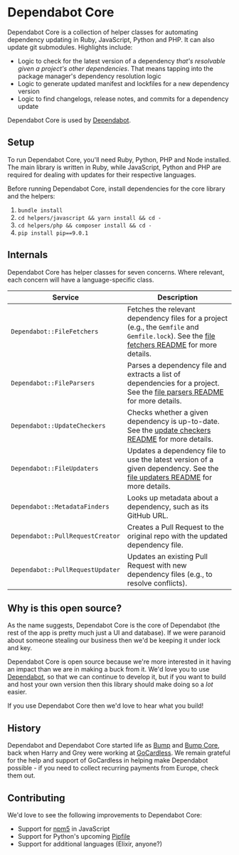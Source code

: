 # Dependabot Core

Dependabot Core is a collection of helper classes for automating dependency
updating in Ruby, JavaScript, Python and PHP. It can also update git submodules.
Highlights include:

- Logic to check for the latest version of a dependency *that's resolvable given
  a project's other dependencies*. That means tapping into the package manager's
  dependency resolution logic
- Logic to generate updated manifest and lockfiles for a new dependency version
- Logic to find changelogs, release notes, and commits for a dependency update

Dependabot Core is used by [Dependabot][dependabot].

## Setup

To run Dependabot Core, you'll need Ruby, Python, PHP and Node installed. The
main library is written in Ruby, while JavaScript, Python and PHP are required
for dealing with updates for their respective languages.

Before running Dependabot Core, install dependencies for the core library and
the helpers:

1. `bundle install`
2. `cd helpers/javascript && yarn install && cd -`
3. `cd helpers/php && composer install && cd -`
4. `pip install pip==9.0.1`

## Internals

Dependabot Core has helper classes for seven concerns. Where relevant, each
concern will have a language-specific class.

| Service                          | Description                                                                                   |
|----------------------------------|-----------------------------------------------------------------------------------------------|
| `Dependabot::FileFetchers`       | Fetches the relevant dependency files for a project (e.g., the `Gemfile` and `Gemfile.lock`). See the [file fetchers README](https://github.com/dependabot/dependabot-core/tree/master/lib/dependabot/file_fetchers) for more details. |
| `Dependabot::FileParsers`        | Parses a dependency file and extracts a list of dependencies for a project. See the [file parsers README](https://github.com/dependabot/dependabot-core/tree/master/lib/dependabot/file_parsers) for more details. |
| `Dependabot::UpdateCheckers`     | Checks whether a given dependency is up-to-date. See the [update checkers README](https://github.com/dependabot/dependabot-core/tree/master/lib/dependabot/update_checkers) for more details. |
| `Dependabot::FileUpdaters`       | Updates a dependency file to use the latest version of a given dependency. See the [file updaters README](https://github.com/dependabot/dependabot-core/tree/master/lib/dependabot/file_updaters) for more details. |
| `Dependabot::MetadataFinders`    | Looks up metadata about a dependency, such as its GitHub URL.                                 |
| `Dependabot::PullRequestCreator` | Creates a Pull Request to the original repo with the updated dependency file.                 |
| `Dependabot::PullRequestUpdater` | Updates an existing Pull Request with new dependency files (e.g., to resolve conflicts).      |

## Why is this open source?

As the name suggests, Dependabot Core is the core of Dependabot (the rest of the
app is pretty much just a UI and database). If we were paranoid about someone
stealing our business then we'd be keeping it under lock and key.

Dependabot Core is open source because we're more interested in it having an
impact than we are in making a buck from it. We'd love you to use
[Dependabot][dependabot], so that we can continue to develop it, but if you want
to build and host your own version then this library should make doing so a
*lot* easier.

If you use Dependabot Core then we'd love to hear what you build!

## History

Dependabot and Dependabot Core started life as [Bump][bump] and
[Bump Core][bump-core], back when Harry and Grey were working at
[GoCardless][gocardless]. We remain grateful for the help and support of
GoCardless in helping make Dependabot possible - if you need to collect
recurring payments from Europe, check them out.

## Contributing

We'd love to see the following improvements to Dependabot Core:

- Support for [npm5](https://www.npmjs.com/package/npm5) in JavaScript
- Support for Python's upcoming [Pipfile](https://github.com/pypa/pipfile)
- Support for additional languages (Elixir, anyone?)

[dependabot]: https://dependabot.com
[bump]: https://github.com/gocardless/bump
[bump-core]: https://github.com/gocardless/bump-core
[gocardless]: https://gocardless.com
